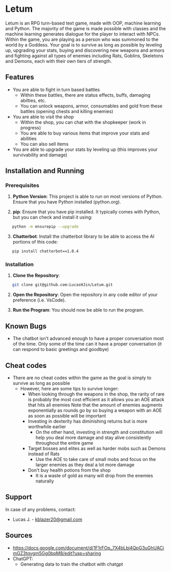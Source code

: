 # Letum
Letum is an RPG turn-based text game, made with OOP, machine learning and Python. The majority of the game is made possible with classes and the machine learning generates dialogue for the player to interact with NPCs. Within the game, you are playing as a person who was summoned to the world by a Goddess. Your goal is to survive as long as possible by leveling up, upgrading your stats, buying and discovering new weapons and armors and fighting against all types of enemies including Rats, Goblins, Skeletons and Demons, each with their own tiers of strength.

## Features
- You are able to fight in turn based battles
   - Within these battles, there are status effects, buffs, damaging abilties, etc.
   - You can unlock weapons, armor, consumables and gold from these battles (opening chests and killing enemies)
- You are able to visit the shop
   - Within the shop, you can chat with the shopkeeper (work in progress)
   - You are able to buy various items that improve your stats and abilities
   - You can also sell items
- You are able to upgrade your stats by leveling up (this improves your survivability and damage)

## Installation and Running
### Prerequisites
1. **Python Version**: This project is able to run on most versions of Python. Ensure that you have Python installed (python.org).

2. **pip**: Ensure that you have pip installed. It typically comes with Python, but you can check and install it using:
```sh
   python -m ensurepip --upgrade
```

3. **Chatterbot**: Install the chatterbot library to be able to access the AI portions of this code:
```sh
   pip install chatterbot==1.0.4
```

### Installation
1. **Clone the Repository**:
```sh
   git clone git@github.com:LucasHJin/Letum.git
```

2. **Open the Repository**: Open the repository in any code editor of your preference (i.e. VsCode).

3. **Run the Program**: You should now be able to run the program.

## Known Bugs
- The chatbot isn't advanced enough to have a proper conversation most of the time. Only some of the time can it have a proper conversation (it can respond to basic greetings and goodbye)

## Cheat codes
- There are no cheat codes within the game as the goal is simply to survive as long as possible
   - However, here are some tips to survive longer:
      - When looking through the weapons in the shop, the rarity of rare is probably the most cost efficient as it allows you an AOE attack that hits all enemies
         Note that the amount of enemies augments exponentially as rounds go by so buying a weapon with an AOE as soon as possible will be important
      - Investing in dexterity has diminishing returns but is more worthwhile earlier
         - On the other hand, investing in strength and constitution will help you deal more damage and stay alive consistently throughout the entire game
      - Target bosses and elites as well as harder mobs such as Demons instead of Rats
         - Use the AOE to take care of small mobs and focus on the larger enemies as they deal a lot more damage
      - Don't buy health potions from the shop
         - It is a waste of gold as many will drop from the enemies naturally

## Support
In case of any problems, contact:
- Lucas J. - kblazer20@gmail.com

## Sources
- https://docs.google.com/document/d/1F1rFOp_7X4bLbj4QpG3uGhUACjmGZ3tqvgm5Gg0bpM8/edit?usp=sharing
- ChatGPT:
   - Generating data to train the chatbot with chatgpt